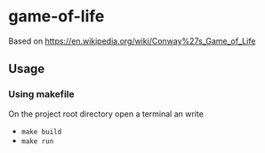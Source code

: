 # game-of-life

Based on https://en.wikipedia.org/wiki/Conway%27s_Game_of_Life

## Usage

### Using makefile

On the project root directory open a terminal an write

- `make build`
- `make run`

